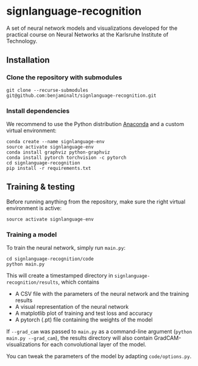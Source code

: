 # signlanguage-recognition

A set of neural network models and visualizations developed for the practical course on Neural Networks at the Karlsruhe Institute of Technology.

## Installation

### Clone the repository with submodules
```
git clone --recurse-submodules git@github.com:benjaminalt/signlanguage-recognition.git
```

### Install dependencies
We recommend to use the Python distribution [Anaconda](https://www.anaconda.com/) and a custom virtual environment:
```
conda create --name signlanguage-env
source activate signlanguage-env
conda install graphviz python-graphviz
conda install pytorch torchvision -c pytorch
cd signlanguage-recognition
pip install -r requirements.txt
```

## Training & testing

Before running anything from the repository, make sure the right virtual environment is active:
```
source activate signlanguage-env
```

### Training a model
To train the neural network, simply run `main.py`:
```
cd signlanguage-recognition/code
python main.py
```
This will create a timestamped directory in `signlanguage-recognition/results`, which contains

- A CSV file with the parameters of the neural network and the training results
- A visual representation of the neural network
- A matplotlib plot of training and test loss and accuracy
- A pytorch (.pt) file containing the weights of the model

If `--grad_cam` was passed to `main.py` as a command-line argument (`python main.py --grad_cam`), the results directory will also contain GradCAM-visualizations for each convolutional layer of the model.

You can tweak the parameters of the model by adapting `code/options.py`.
